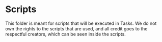 # Scripts
This folder is meant for scripts that will be executed in Tasks. We do not own the rights to the scripts that are used, and all credit goes to the respectful creators, which can be seen inside the scripts.
